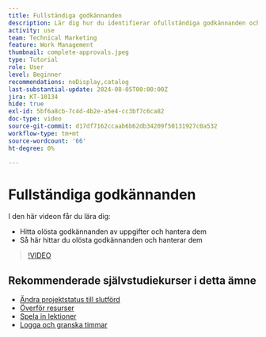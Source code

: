 ```yaml
---
title: Fullständiga godkännanden
description: Lär dig hur du identifierar ofullständiga godkännanden och löser dem så att du kan stänga ditt projekt i  [!DNL  Workfront].
activity: use
team: Technical Marketing
feature: Work Management
thumbnail: complete-approvals.jpeg
type: Tutorial
role: User
level: Beginner
recommendations: noDisplay,catalog
last-substantial-update: 2024-08-05T00:00:00Z
jira: KT-10134
hide: true
exl-id: 5bf6a8cb-7c4d-4b2e-a5e4-cc3bf7c6ca82
doc-type: video
source-git-commit: d17df7162ccaab6b62db34209f50131927c0a532
workflow-type: tm+mt
source-wordcount: '66'
ht-degree: 0%

---
```


# Fullständiga godkännanden

I den här videon får du lära dig:

* Hitta olösta godkännanden av uppgifter och hantera dem
* Så här hittar du olösta godkännanden och hanterar dem

>[!VIDEO](https://video.tv.adobe.com/v/3439422/?quality=12&learn=on&enablevpops)

## Rekommenderade självstudiekurser i detta ämne

* [Ändra projektstatus till slutförd](/help/manage-work/projects/change-the-project-status.md)
* [Överför resurser](/help/manage-work/close-a-project/upload-assets.md)
* [Spela in lektioner](/help/manage-work/close-a-project/lessons-learned-from-closing-a-project.md)
* [Logga och granska timmar](/help/manage-work/close-a-project/log-and-review-hours.md)

